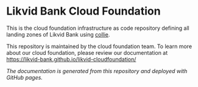 # Likvid Bank Cloud Foundation

This is the cloud foundation infrastructure as code repository defining all landing zones of Likvid Bank
using [collie](https://collie.cloudfoundation.org/).

This repository is maintained by the cloud foundation team. To learn more about our cloud foundation, please
review our documentation at https://likvid-bank.github.io/likvid-cloudfoundation/

*The documentation is generated from this repository and deployed with GitHub pages.*
